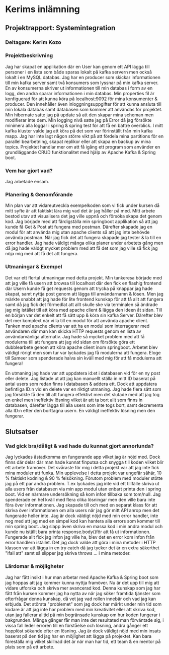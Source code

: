 # Kerims inlämning
## Projektrapport: Systemintegration
### Deltagare: Kerim Kozo

### Projektbeskrivning
Jag har skapat en applikation där en User kan genom ett API lägga till personer i en lista som både sparas lokalt på kafka servern men också lokalt i en MySQL databas.
Jag har en producer som skickar informationen till min kafka server samt två konsumers som lyssnar på min kafka server. En av konsumerna skriver ut informationen till min databas i form av en logg,
den andra sparar informationen i min databas. Min properties fil är konfiguerad för att kunna köra på localhost:9092 för mina konsumenter & producer. Den innehåller även inloggningsuppgifter för att kunna ansluta till min lokala databas samt
databasen som kommer att användas för projektet. Min hibernate satte jag på update så att den skapar mina scheman men modifierar inte dem. Min logging nivå satte jag på Error då jag försökte minimera alla loggar i spring & spring test
för att få en bättre överblick. I mitt kafka kluster valde jag att köra på det som var förinställt från min kafka mapp. Jag har inte lagt någon större vikt på att fördela mina partitions för en parallel bearbetning,
skapat replikor eller att skapa en backup av mina topics. Projektet handlar mer om att få igång ett program som använder en grundläggande CRUD funktionalitet med hjälp av Apache Kafka & Spring boot.


### Vem har gjort vad?
Jag arbetade ensam.

### Planering & Genomförande
Min plan var att vidareutveckla exempelkoden som vi fick under kursen då mitt syfte är att faktiskt lära mig vad det är jag håller på med. Mitt arbete bestod utav att
visualisera det jag ville uppnå och försöka skapa det genom kod. Jag började med att färdigställa min springboot applikation så att jag kunde få Get & Post att fungera med postman.
Därefter skapade jag en modul för att använda mig utan apache clients så att jag inte behövde använda postman. När jag fick det att fungera skapade jag tester & la till en error handler.
Jag hade väldigt många olika planer under arbetets gång men då jag hade väldgt mycket problem med att få det som jag ville så fick jag nöja mig med att få det att fungera.

### Utmaningar & Exempel
Det var ett flertal utmaningar med detta projekt. Min tankeresa började med att jag ville få usern att browsa till localhost där den fick en flashig frontend där Usern kunde få get requests genom att trycka på
knappar jag hade skapat, samt nyttja post genom att lägga till användarnamn & lösen. Men jag märkte snabbt att jag hade för lite frontend kunskap för att få allt att fungera samt då jag fick det förmedlat att allt skulle ske via terminalen
så ändrade jag mig istället till att köra med apache client & lägga den ideen åt sidan. Till en början var det enkelt att få sätt upp & köra sin kafka Server. Därefter blev det mer komplext när vi la till en modul för att använda apache client.
Tanken med apache clients var att ha en modul som interragerar med användaren där man kan skicka HTTP requests genom en lista av användarvänliga alternativ. Jag hade så mycket problem med att få modulerna till att fungera
att jag vid sidan om försökte göra ett dubblearbete genom att köra apache client inom springboot. Arbetet blev väldigt rörigt men som tur var lyckades jag få modulerna att fungera. Eloge till Sameer som spenderade halva sin kväll med mig för att få modulerna att fungera!

En utmaning jag hade var att uppdatera id:et i databasen vid för en ny post eller delete. Jag listade ut att jag kan manuellt ställa in mitt ID baserat på antal users som redan finns i databasen & addera ett. Dock att uppdatera befintliga ID:n
vid en delete var en riktigt utmaning. Jag hade flera sätt som jag försökte få den till att fungera effektivt men det slutade med att jag tog en enkel men ineffektiv lösning vilket är att ta bort allt som finns in databasen, därefter
lägga till alla users som inte togs bort, samt decrementa alla ID:n efter den borttagna usern. En väldigt ineffektiv lösning men den fungerar.

## Slutsatser
### Vad gick bra/dåligt & vad hade du kunnat gjort annorlunda?
Jag lyckades åstadkomma en fungerande app vilket jag är nöjd med. Dock finns där delar där man hade kunnat finputsa och snygga till koden vilket blir ett arbete framöver. Det svåraste för mig i detta projekt var att jag inte fick mina moduler att funka.
Min upplevelse i detta projekt var ungefär såhär, 10 % faktiskt kodning & 90 % felsökning. 
Förutom problem med moduler stötte jag på ett par andra problem. T.ex lyckades jag inte vid ett tillfälle skriva ut alla users från databasen via min app modul utan enbart printa den i spring boot.
Vid en närmare undersökning så kom infon tillbaka som tom/null. Jag spenderade en hel kväll med flera olika lösningar men den ville bara inte föra över informationen. Jag skapade till och med en separat klass
för att skriva över informationen om alla users när jag gör mitt API anrop men det fungerade heller inte. Jag är dock väldigt nöjd med min error handler, inte nog med att jag med en simpel kod kan hantera alla errors som kommer till min spring boot. Jag slapp även skriva en massa kod i min andra modul och kunde nu iställt bara
printa response.body()för att få ut informationen. Fungerade allt fick jag infon jag ville ha, blev det en error kom infon från error handlern istället. Det jag dock valde att göra i mina metoder i HTTP klassen var att
lägga in en try catch då jag tycker det är en extra säkerthet "ifall att" samt så slipper jag skriva throws ... i mina metoder.

### Lärdomar & möjligheter
Jag har fått insikt i hur man arbetar med Apache Kafka & Spring boot som jag hoppas att jag kommer kunna nyttja framöver.
Nu är det upp till mig att vidare utforska och skriva mer avancerad kod. Denna kunskap som jag har fått från kursen kommer jag ha nytta av när jag söker framtida tjänster som efterfrågar
denna kunskap, då vet jag vad rollen innebär och vad jag kan erbjuda. Det största "problemet" som jag dock har märkt under min tid som kodare är att jag inte har problem med min kreativitet
eller att skriva kod, utan jag fallerar alltid på min begränsade kunskap om hur koden fungerar i bakgrunden. Många gånger får man inte det resultated man förväntade sig, i vissa fall leder
erroren till en förståelse och lösning, andra gånger ett hopplöst sökande efter en lösning. Jag är dock väldigt nöjd med min insats baserat på den tid jag har en möjlighet att lägga på projektet.
Kan bara föreställa mig vilket skillnad det är när man har tid, ett team & en mentor på plats som på ett arbete.

